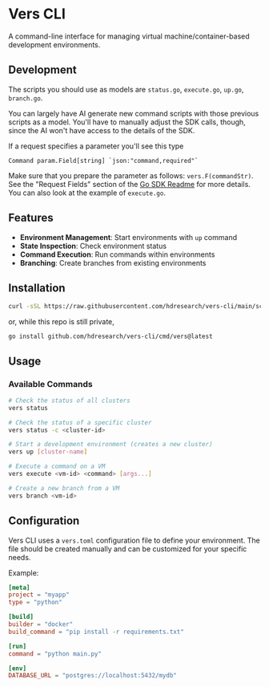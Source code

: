 # Vers CLI

A command-line interface for managing virtual machine/container-based development environments.


## Development

The scripts you should use as models are `status.go`, `execute.go`, `up.go`, `branch.go`. 

You can largely have AI generate new command scripts with those previous scripts as a model. You'll have to manually adjust the SDK calls, though, since the AI won't have access to the details of the SDK. 

If a request specifies a parameter you'll see this type 
```
Command param.Field[string] `json:"command,required"`
```
Make sure that you prepare the parameter as follows: `vers.F(commandStr)`. See the "Request Fields" section of the [Go SDK Readme](https://github.com/hdresearch/vers-sdk-go) for more details. You can also look at the example of `execute.go`. 


## Features

- **Environment Management**: Start environments with `up` command
- **State Inspection**: Check environment status
- **Command Execution**: Run commands within environments
- **Branching**: Create branches from existing environments

## Installation

```bash
curl -sSL https://raw.githubusercontent.com/hdresearch/vers-cli/main/scripts/install.sh | bash
```

or, while this repo is still private,

```
go install github.com/hdresearch/vers-cli/cmd/vers@latest

```


## Usage

### Available Commands

```bash
# Check the status of all clusters
vers status

# Check the status of a specific cluster
vers status -c <cluster-id>

# Start a development environment (creates a new cluster)
vers up [cluster-name]

# Execute a command on a VM
vers execute <vm-id> <command> [args...]

# Create a new branch from a VM
vers branch <vm-id>
```

## Configuration

Vers CLI uses a `vers.toml` configuration file to define your environment. 
The file should be created manually and can be customized for your specific needs.

Example:

```toml
[meta]
project = "myapp"
type = "python"

[build]
builder = "docker"
build_command = "pip install -r requirements.txt"

[run]
command = "python main.py"

[env]
DATABASE_URL = "postgres://localhost:5432/mydb"
```
